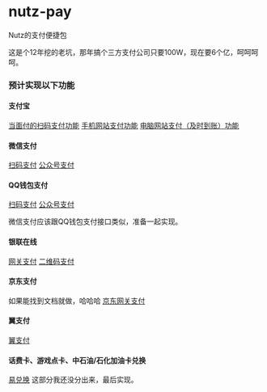 # nutz-pay
Nutz的支付便捷包

这是个12年挖的老坑，那年搞个三方支付公司只要100W，现在要6个亿，呵呵呵呵。

### 预计实现以下功能
#### 支付宝
[当面付的扫码支付功能](https://doc.open.alipay.com/docs/doc.htm?treeId=194&articleId=105072&docType=1)
[手机网站支付功能](https://doc.open.alipay.com/docs/doc.htm?treeId=203&articleId=105288&docType=1)
[电脑网站支付（及时到账）功能](https://doc.open.alipay.com/doc2/detail.htm?spm=a219a.7629140.0.0.Ix6HLx&treeId=62&articleId=103566&docType=1)

#### 微信支付
[扫码支付](https://pay.weixin.qq.com/wiki/doc/api/native.php?chapter=6_1)
[公众号支付](https://pay.weixin.qq.com/wiki/doc/api/jsapi.php?chapter=7_1#)

#### QQ钱包支付
[扫码支付](https://qpay.qq.com/qpaywiki/showdocument.php?pid=38&docid=163)
[公众号支付](https://qpay.qq.com/qpaywiki/showdocument.php?pid=38&docid=164)

微信支付应该跟QQ钱包支付接口类似，准备一起实现。

#### 银联在线
[网关支付](https://merchant.unionpay.com/join/product/detail?id=1)
[二维码支付](https://merchant.unionpay.com/join/product/detail?id=89)

#### 京东支付
如果能找到文档就做，哈哈哈
[京东网关支付](http://www.chinabank.com.cn/product/payment_gateway.jsp)

#### 翼支付
[翼支付](https://www.bestpay.com.cn/)

#### 话费卡、游戏点卡、中石油/石化加油卡兑换
[易兑换](https://www.yiduihuan.com/)
这部分我还没分出来，最后实现。